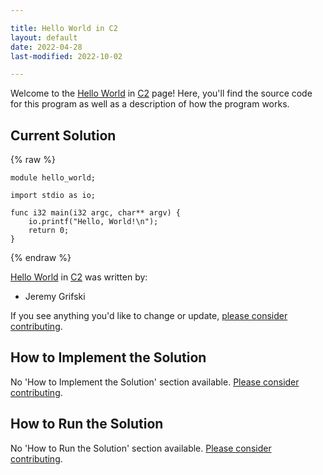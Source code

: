 ```yaml
---

title: Hello World in C2
layout: default
date: 2022-04-28
last-modified: 2022-10-02

---
```


Welcome to the [Hello World](https://sampleprograms.io/projects/hello-world) in [C2](https://sampleprograms.io/languages/c2) page! Here, you'll find the source code for this program as well as a description of how the program works.

## Current Solution

{% raw %}

```c2
module hello_world;

import stdio as io;

func i32 main(i32 argc, char** argv) {
    io.printf("Hello, World!\n");
    return 0;
}
```

{% endraw %}

[Hello World](https://sampleprograms.io/projects/hello-world) in [C2](https://sampleprograms.io/languages/c2) was written by:

- Jeremy Grifski

If you see anything you'd like to change or update, [please consider contributing](https://github.com/TheRenegadeCoder/sample-programs).

## How to Implement the Solution

No 'How to Implement the Solution' section available. [Please consider contributing](https://github.com/TheRenegadeCoder/sample-programs-website).

## How to Run the Solution

No 'How to Run the Solution' section available. [Please consider contributing](https://github.com/TheRenegadeCoder/sample-programs-website).